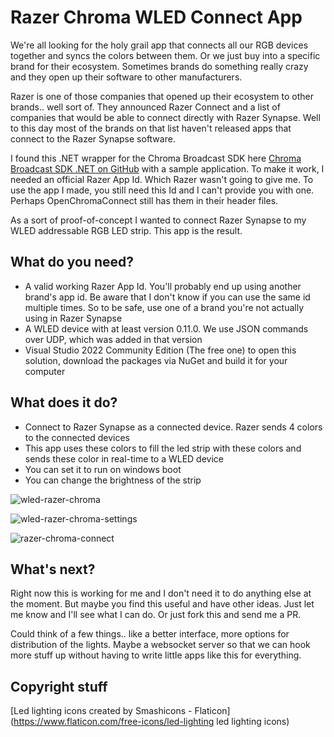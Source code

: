 # Razer Chroma WLED Connect App
We're all looking for the holy grail app that connects all our RGB devices together and syncs the colors between them. Or we just buy into a specific brand for their ecosystem. Sometimes brands do something really crazy and they open up their software to other manufacturers.

Razer is one of those companies that opened up their ecosystem to other brands.. well sort of. They announced Razer Connect and a list of companies that would be able to connect directly with Razer Synapse. Well to this day most of the brands on that list haven't released apps that connect to the Razer Synapse software.

I found this .NET wrapper for the Chroma Broadcast SDK here [Chroma Broadcast SDK .NET on GitHub](https://github.com/ChromaControl/ChromaBroadcastSDK.NET) with a sample application. To make it work, I needed an official Razer App Id. Which Razer wasn't going to give me. To use the app I made, you still need this Id and I can't provide you with one. Perhaps OpenChromaConnect still has them in their header files.

As a sort of proof-of-concept I wanted to connect Razer Synapse to my WLED addressable RGB LED strip. This app is the result.

## What do you need?

* A valid working Razer App Id. You'll probably end up using another brand's app id. Be aware that I don't know if you can use the same id multiple times. So to be safe, use one of a brand you're not actually using in Razer Synapse
* A WLED device with at least version 0.11.0. We use JSON commands over UDP, which was added in that version
* Visual Studio 2022 Community Edition (The free one) to open this solution, download the packages via NuGet and build it for your computer

## What does it do?

* Connect to Razer Synapse as a connected device. Razer sends 4 colors to the connected devices
* This app uses these colors to fill the led strip with these colors and sends these color in real-time to a WLED device
* You can set it to run on windows boot
* You can change the brightness of the strip

![wled-razer-chroma](https://user-images.githubusercontent.com/5355154/163828798-4d0ccfc2-5e74-451b-be52-a640c6376014.jpg)

![wled-razer-chroma-settings](https://user-images.githubusercontent.com/5355154/163828807-f4d44851-6e88-4eec-b30b-89f480123f93.jpg)

![razer-chroma-connect](https://user-images.githubusercontent.com/5355154/163829792-68effe51-7432-4366-a314-ee82a7ab7b64.jpg)

## What's next?

Right now this is working for me and I don't need it to do anything else at the moment. But maybe you find this useful and have other ideas. Just let me know and I'll see what I can do. Or just fork this and send me a PR.

Could think of a few things.. like a better interface, more options for distribution of the lights. Maybe a websocket server so that we can hook more stuff up without having to write little apps like this for everything.

## Copyright stuff
[Led lighting icons created by Smashicons - Flaticon](https://www.flaticon.com/free-icons/led-lighting led lighting icons)
